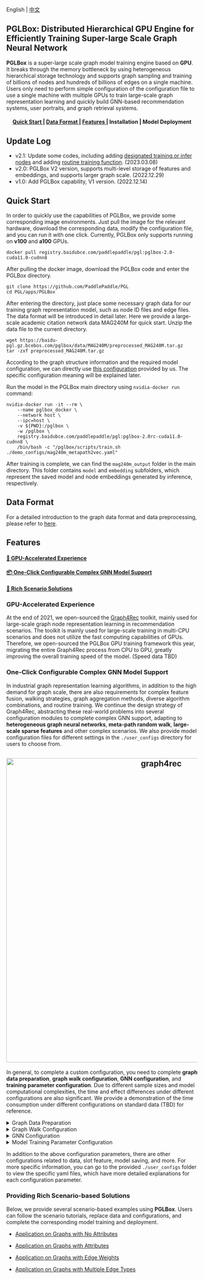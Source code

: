 English | [中文](README.md)

## PGLBox: Distributed Hierarchical GPU Engine for Efficiently Training Super-large Scale Graph Neural Network


**PGLBox** is a super-large scale graph model training engine based on **GPU**. It breaks through the memory bottleneck by using heterogeneous hierarchical storage technology and supports graph sampling and training of billions of nodes and hundreds of billions of edges on a single machine. Users only need to perform simple configuration of the configuration file to use a single machine with multiple GPUs to train large-scale graph representation learning and quickly build GNN-based recommendation systems, user portraits, and graph retrieval systems.


<h4 align="center">
  <a href='#Quick Start'> Quick Start </a> |
  <a href=#Data Format> Data Format </a> |
  <a href=#Features> Features </a> |
  Installation |
  Model Deployment
</h4>

## Update Log

- v2.1: Update some codes, including adding [designated training or infer nodes](./wiki/train_infer_from_file_ch.md) and adding [routine training function](./wiki/online_train.md). (2023.03.08)
- v2.0: PGLBox V2 version, supports multi-level storage of features and embeddings, and supports larger graph scale. (2022.12.29)
- v1.0: Add PGLBox capability, V1 version. (2022.12.14)


## Quick Start

In order to quickly use the capabilities of PGLBox, we provide some corresponding image environments. Just pull the image for the relevant hardware, download the corresponding data, modify the configuration file, and you can run it with one click. Currently, PGLBox only supports running on **v100** and **a100** GPUs.

```
docker pull registry.baidubce.com/paddlepaddle/pgl:pglbox-2.0-cuda11.0-cudnn8
```

After pulling the docker image, download the PGLBox code and enter the PGLBox directory.

```
git clone https://github.com/PaddlePaddle/PGL
cd PGL/apps/PGLBox
```

After entering the directory, just place some necessary graph data for our training graph representation model, such as node ID files and edge files. The data format will be introduced in detail later. Here we provide a large-scale academic citation network data MAG240M for quick start. Unzip the data file to the current directory.

```
wget https://baidu-pgl.gz.bcebos.com/pglbox/data/MAG240M/preprocessed_MAG240M.tar.gz
tar -zxf preprocessed_MAG240M.tar.gz
```

According to the graph structure information and the required model configuration, we can directly use [this configuration](./demo_configs/mag240m_metapath2vec.yaml) provided by us. The specific configuration meaning will be explained later.

Run the model in the PGLBox main directory using `nvidia-docker run` command:
```
nvidia-docker run -it --rm \
    --name pglbox_docker \
    --network host \
    --ipc=host \
    -v ${PWD}:/pglbox \
    -w /pglbox \
    registry.baidubce.com/paddlepaddle/pgl:pglbox-2.0rc-cuda11.0-cudnn8 \
    /bin/bash -c "/pglbox/scripts/train.sh ./demo_configs/mag240m_metapath2vec.yaml"
```

After training is complete, we can find the `mag240m_output` folder in the main directory. This folder contains `model` and `embedding` subfolders, which represent the saved model and node embeddings generated by inference, respectively.

## Data Format

For a detailed introduction to the graph data format and data preprocessing, please refer to [here](./wiki/data_format_ch.md).


## Features

#### <a href=#GPU-Accelerated-Experience> 🚀 GPU-Accelerated Experience </a>

#### <a href=#One-Click-Configurable-Complex-GNN-Model-Support>  📦 One-Click Configurable Complex GNN Model Support </a>

#### <a href=#Rich-Scenario-Solutions> 📖 Rich Scenario Solutions</a>


### GPU-Accelerated Experience

At the end of 2021, we open-sourced the [Graph4Rec](https://github.com/PaddlePaddle/PGL/tree/main/apps/Graph4Rec) toolkit, mainly used for large-scale graph node representation learning in recommendation scenarios. The toolkit is mainly used for large-scale training in multi-CPU scenarios and does not utilize the fast computing capabilities of GPUs. Therefore, we open-sourced the PGLBox GPU training framework this year, migrating the entire Graph4Rec process from CPU to GPU, greatly improving the overall training speed of the model. (Speed data TBD)

### One-Click Configurable Complex GNN Model Support

In industrial graph representation learning algorithms, in addition to the high demand for graph scale, there are also requirements for complex feature fusion, walking strategies, graph aggregation methods, diverse algorithm combinations, and routine training. We continue the design strategy of Graph4Rec, abstracting these real-world problems into several configuration modules to complete complex GNN support, adapting to **heterogeneous graph neural networks**, **meta-path random walk**, **large-scale sparse features** and other complex scenarios. We also provide model configuration files for different settings in the `./user_configs` directory for users to choose from.

<h2 align="center">
<img src="./../Graph4Rec/img/architecture.png" alt="graph4rec" width="800">
</h2>

In general, to complete a custom configuration, you need to complete **graph data preparation**, **graph walk configuration**, **GNN configuration**, and **training parameter configuration**. Due to different sample sizes and model computational complexities, the time and effect differences under different configurations are also significant. We provide a demonstration of the time consumption under different configurations on standard data (TBD) for reference.

<details><summary>Graph Data Preparation</summary>

Please refer to [here](./wiki/data_format_ch.md) for graph data preparation.

By default, PGLBox will train all nodes in the graph data and predict the embeddings of all nodes. If users only want to train a subset of nodes or predict a subset of nodes, PGLBox provides the corresponding function support. For details, please refer to [here](./wiki/train_infer_from_file_ch.md).

<br/>
</details>

<details><summary>Graph Walk Configuration</summary>
<br/>
The graph walk configuration is mainly used to control the specific parameters of the graph walk model. See below.

``` shell
# meta_path parameter, configure the walk path on the graph, here we take the MAG240M graph data as an example.
meta_path: "author2inst-inst2author;author2paper-paper2author;inst2author-author2paper-paper2author-author2inst;paper2paper-paper2author-author2paper"

# The window size of positive samples for the walk path
win_size: 3

# The number of negative samples corresponding to each pair of positive samples
neg_num: 5

# The depth of the meapath walk path
walk_len: 24

# Each starting node repeats walk_times walks, so that all neighbors of a node can be walked through as much as possible, making the training more uniform.
walk_times: 10
```

</details>

<details><summary>GNN Configuration</summary>
<br/>
The above graph walk configuration is mainly for metapath2vec model settings. On top of that, if we want to train more complex GNN graph networks, we can set the relevant configuration items of the GNN network for model adjustment.

``` shell
# GNN model switch
sage_mode: True

# Different GNN model choices, including LightGCN, GAT, GIN, etc. For details, please see the model folder of PGLBox.
sage_layer_type: "LightGCN"

# The proportion of node Embedding self-weight (sage_alpha) and the proportion of GNN aggregated node Embedding (1 - sage_alpha)
sage_alpha: 0.9

# The number of sampled node neighbors during graph model training
samples: [5]

# The number of sampled node neighbors during graph model inference
infer_samples: [100]

# GNN model activation layer selection
sage_act: "relu"
```

</details>

<details><summary>Model Training Parameter Configuration</summary>
<br/>
In addition to the above configurations, here are some relatively important configuration items.

``` shell
# Model type selection, currently default not to change. Later, we will provide more choices, such as ErnieSageModel, etc.
model_type: GNNModel

# Embedding dimension.
embed_size: 64

# Optimizer for sparse parameter server, currently supports adagrad and shared_adam.
sparse_type: adagrad

# Learning rate for sparse parameter server
sparse_lr: 0.05

# Loss function, currently supports hinge, sigmoid, nce.
loss_type: nce

# Whether to perform training. If you only want to separately warm start the model for inference, you can turn off need_train.
need_train: True

# Whether to perform inference. If you only want to train the model separately, you can turn off need_inference.
need_inference: True

# Number of training rounds
epochs: 1

# Batch size of training samples
batch_node_size: 80000

# Batch size of inference samples
infer_batch_size: 80000

# SSD cache trigger frequency
save_cache_frequency: 4

# Number of passes of dataset cached in memory
mem_cache_passid_num: 4

# Training mode, can be filled with WHOLE_HBM/MEM_EMBEDDING/SSD_EMBEDDING, default is MEM_EMBEDDING
train_storage_mode: MEM_EMBEDDING
  
```

</details>

In addition to the above configuration parameters, there are other configurations related to data, slot feature, model saving, and more. For more specific information, you can go to the provided `./user_configs` folder to view the specific yaml files, which have more detailed explanations for each configuration parameter.

### Providing Rich Scenario-based Solutions 

Below, we provide several scenario-based examples using **PGLBox**. Users can follow the scenario tutorials, replace data and configurations, and complete the corresponding model training and deployment.

- [Application on Graphs with No Attributes](./wiki/application_on_no_slot_features_ch.md)

- [Application on Graphs with Attributes](./wiki/application_on_slot_features_ch.md)

- [Application on Graphs with Edge Weights](./wiki/application_on_edge_weight_ch.md)

- [Application on Graphs with Multiple Edge Types](./wiki/application_on_multi_edge_types_ch.md)
